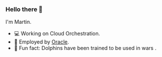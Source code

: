 ### Hello there :eyes:

I'm Martin.

- 💻 Working on Cloud Orchestration.
- 💼 Employed by [Oracle](https://www.oracle.com/).
- :dolphin: Fun fact: Dolphins have been trained to be used in wars .
